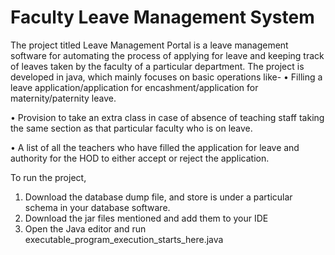 # Faculty Leave Management System
The project titled Leave Management Portal is a leave management software for automating the process of applying for leave and keeping track of leaves taken by the faculty of a particular department. The project is developed in java, which mainly focuses on basic operations like- 
• Filling a leave application/application for encashment/application for maternity/paternity leave. 

• Provision to take an extra class in case of absence of teaching staff taking the same section as that particular faculty who is on leave. 

• A list of all the teachers who have filled the application for leave and authority for the HOD to either accept or reject the application. 

To run the project,
1. Download the database dump file,  and store is under a particular schema in your database software.
2. Download the jar files mentioned  and add them to your IDE
3. Open the Java editor and run executable_program_execution_starts_here.java
